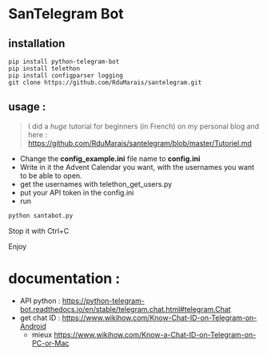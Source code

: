 # SanTelegram Bot

## installation

```
pip install python-telegram-bot
pip install telethon
pip install configparser logging
git clone https://github.com/RduMarais/santelegram.git
```

## usage : 

> I did a *huge* tutorial for beginners (in French) on my personal blog and here : https://github.com/RduMarais/santelegram/blob/master/Tutoriel.md

 * Change the **config_example.ini** file name to **config.ini**
 * Write in it the Advent Calendar you want, with the usernames you want to be able to open.
 * get the usernames with telethon_get_users.py
 * put your API token in the config.ini
 * run 


```bash
python santabot.py
```
Stop it with Ctrl+C

Enjoy


# documentation : 

 * API python : https://python-telegram-bot.readthedocs.io/en/stable/telegram.chat.html#telegram.Chat
 * get chat ID : https://www.wikihow.com/Know-Chat-ID-on-Telegram-on-Android
 	 * mieux https://www.wikihow.com/Know-a-Chat-ID-on-Telegram-on-PC-or-Mac
